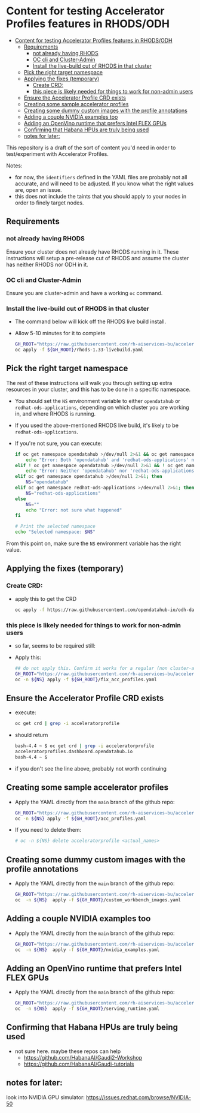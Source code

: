 # Content for testing Accelerator Profiles features in RHODS/ODH

- [Content for testing Accelerator Profiles features in RHODS/ODH](#content-for-testing-accelerator-profiles-features-in-rhodsodh)
  - [Requirements](#requirements)
    - [not already having RHODS](#not-already-having-rhods)
    - [OC cli and Cluster-Admin](#oc-cli-and-cluster-admin)
    - [Install the live-build cut of RHODS in that cluster](#install-the-live-build-cut-of-rhods-in-that-cluster)
  - [Pick the right target namespace](#pick-the-right-target-namespace)
  - [Applying the fixes (temporary)](#applying-the-fixes-temporary)
    - [Create CRD:](#create-crd)
    - [this piece is likely needed for things to work for non-admin users](#this-piece-is-likely-needed-for-things-to-work-for-non-admin-users)
  - [Ensure the Accelerator Profile CRD exists](#ensure-the-accelerator-profile-crd-exists)
  - [Creating some sample accelerator profiles](#creating-some-sample-accelerator-profiles)
  - [Creating some dummy custom images with the profile annotations](#creating-some-dummy-custom-images-with-the-profile-annotations)
  - [Adding a couple NVIDIA examples too](#adding-a-couple-nvidia-examples-too)
  - [Adding an OpenVino runtime that prefers Intel FLEX GPUs](#adding-an-openvino-runtime-that-prefers-intel-flex-gpus)
  - [Confirming that Habana HPUs are truly being used](#confirming-that-habana-hpus-are-truly-being-used)
  - [notes for later:](#notes-for-later)


This repository is a draft of the sort of content you'd need in order to test/experiment with Accelerator Profiles.

Notes:
* for now, the `identifiers` defined in the YAML files are probably not all accurate, and will need to be adjusted. If you know what the right values are, open an issue.
* this does not include the taints that you should apply to your nodes in order to finely target nodes.

## Requirements

### not already having RHODS

Ensure your cluster does not already have RHODS running in it. These instructions will setup a pre-release cut of RHODS and assume the cluster has neither RHODS nor ODH in it.

### OC cli and Cluster-Admin

Ensure you are cluster-admin and have a working `oc` command.

### Install the live-build cut of RHODS in that cluster

* The command below will kick off the RHODS live build install.
* Allow 5-10 minutes for it to complete

    ```bash
    GH_ROOT="https://raw.githubusercontent.com/rh-aiservices-bu/accelerator-profiles-testing/main/manifests"
    oc apply -f ${GH_ROOT}/rhods-1.33-livebuild.yaml
    ```

## Pick the right target namespace

The rest of these instructions will walk you through setting up extra resources in your cluster, and this has to be done in a specific namespace.

* You should set the `NS` environment variable to either `opendatahub` or `redhat-ods-applications`, depending on which cluster you are working in, and where RHODS is running.
* If you used the above-mentioned RHODS live build, it's likely to be `redhat-ods-applications`.
* If you're not sure, you can execute:

    ```bash
    if oc get namespace opendatahub >/dev/null 2>&1 && oc get namespace redhat-ods-applications >/dev/null 2>&1; then
        echo "Error: Both 'opendatahub' and 'redhat-ods-applications' namespaces exist."
    elif ! oc get namespace opendatahub >/dev/null 2>&1 && ! oc get namespace redhat-ods-applications >/dev/null 2>&1; then
        echo "Error: Neither 'opendatahub' nor 'redhat-ods-applications' namespaces exist."
    elif oc get namespace opendatahub >/dev/null 2>&1; then
        NS="opendatahub"
    elif oc get namespace redhat-ods-applications >/dev/null 2>&1; then
        NS="redhat-ods-applications"
    else
        NS=""
        echo "Error: not sure what happened"
    fi

    # Print the selected namespace
    echo "Selected namespace: $NS"
    ```

From this point on, make sure the `NS` environment variable has the right value.

## Applying the fixes (temporary)

### Create CRD:

* apply this to get the CRD

    ```bash
    oc apply -f https://raw.githubusercontent.com/opendatahub-io/odh-dashboard/f/accelerator-support/manifests/crd/acceleratorprofiles.opendatahub.io.crd.yaml
    ```

### this piece is likely needed for things to work for non-admin users

* so far, seems to be required still:
* Apply this:

    ```bash
    ## do not apply this. Confirm it works for a regular (non cluster-admin) user
    GH_ROOT="https://raw.githubusercontent.com/rh-aiservices-bu/accelerator-profiles-testing/main/manifests"
    oc -n ${NS} apply -f ${GH_ROOT}/fix_acc_profiles.yaml
    ```

## Ensure the Accelerator Profile CRD exists

* execute:

    ```bash
    oc get crd | grep -i acceleratorprofile
    ```

* should return

    ```bash
    bash-4.4 ~ $ oc get crd | grep -i acceleratorprofile
    acceleratorprofiles.dashboard.opendatahub.io                                       2023-08-25T18:44:23Z
    bash-4.4 ~ $
    ```

* if you don't see the line above, probably not worth continuing

## Creating some sample accelerator profiles

* Apply the YAML directly from the `main` branch of the github repo:

    ```bash
    GH_ROOT="https://raw.githubusercontent.com/rh-aiservices-bu/accelerator-profiles-testing/main/manifests"
    oc -n ${NS} apply -f ${GH_ROOT}/acc_profiles.yaml
    ```

* If you need to delete them:

    ```bash
    # oc -n ${NS} delete acceleratorprofile <actual_names>
    ```

## Creating some dummy custom images with the profile annotations

* Apply the YAML directly from the `main` branch of the github repo:

    ```bash
    GH_ROOT="https://raw.githubusercontent.com/rh-aiservices-bu/accelerator-profiles-testing/main/manifests"
    oc  -n ${NS}  apply -f ${GH_ROOT}/custom_workbench_images.yaml
    ```

## Adding a couple NVIDIA examples too

* Apply the YAML directly from the `main` branch of the github repo:

    ```bash
    GH_ROOT="https://raw.githubusercontent.com/rh-aiservices-bu/accelerator-profiles-testing/main/manifests"
    oc  -n ${NS}  apply -f ${GH_ROOT}/nvidia_examples.yaml
    ```

## Adding an OpenVino runtime that prefers Intel FLEX GPUs

* Apply the YAML directly from the `main` branch of the github repo:

    ```bash
    GH_ROOT="https://raw.githubusercontent.com/rh-aiservices-bu/accelerator-profiles-testing/main/manifests"
    oc  -n ${NS}  apply -f ${GH_ROOT}/serving_runtime.yaml
    ```

## Confirming that Habana HPUs are truly being used

* not sure here. maybe these repos can help
  * <https://github.com/HabanaAI/Gaudi2-Workshop>
  * <https://github.com/HabanaAI/Gaudi-tutorials>

## notes for later:

look into NVIDIA GPU simulator: <https://issues.redhat.com/browse/NVIDIA-50>
